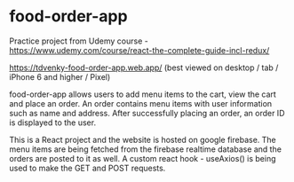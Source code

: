 # food-order-app
Practice project from Udemy course - https://www.udemy.com/course/react-the-complete-guide-incl-redux/

https://tdvenky-food-order-app.web.app/ (best viewed on desktop / tab / iPhone 6 and higher / Pixel)

food-order-app allows users to add menu items to the cart, view the cart and place an order. An order contains menu items with user information such as name and address. After successfully placing an order, an order ID is displayed to the user.

This is a React project and the website is hosted on google firebase. The menu items are being fetched from the firebase realtime database and the orders are posted to it as well. A custom react hook - useAxios() is being used to make the GET and POST requests. 
